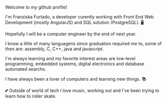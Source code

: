 Welcome to my github profile!


I'm Franziska Furtado, a developer curently working with Front End Web Development (mostly AngularJS) and SQL solution (PostgreSQL). :desktop_computer:

Hopefully I will be a computer engineer by the end of next year. 

I know a little of many languagens since graduation required me to, some of then are: assembly, C, C++, java and javascript.

I'm always learning and my favorite interest areas are low-level programming, embedded systems, digital electronics and database automated searchs.

I have always been a lover of computers and learning new things. :books:

:two_hearts: Outside of world of tech I love music, working out and I've been trying to learn how to roller skate.
